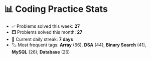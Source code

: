 # 📊 Coding Practice Stats

- ✅ Problems solved this week: **27**
- 🗖️ Problems solved this month: **27**
- 📌 Current daily streak: **7 days**
- 🏷️ Most frequent tags: **Array** (66), **DSA** (44), **Binary Search** (41), **MySQL** (26), **Database** (26)
